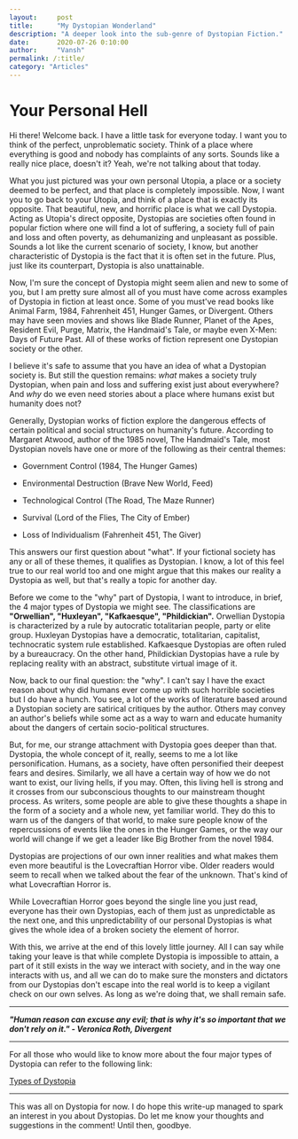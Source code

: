 ```yaml
---
layout:     post
title:      "My Dystopian Wonderland"
description: "A deeper look into the sub-genre of Dystopian Fiction."
date:       2020-07-26 0:10:00
author:     "Vansh"
permalink: /:title/
category: "Articles"
---
```


# Your Personal Hell

Hi there! Welcome back. I have a little task for everyone today. I want you to think of the perfect,
unproblematic society. Think of a place where everything is good and nobody has complaints of
any sorts. Sounds like a really nice place, doesn't it? Yeah, we're not talking about that today.

What you just pictured was your own personal Utopia, a place or a society deemed to be perfect,
and that place is completely impossible. Now, I want you to go back to your Utopia, and think
of a place that is exactly its opposite. That beautiful, new, and horrific place is what we call
Dystopia. Acting as Utopia's direct opposite, Dystopias are societies often found in popular
fiction where one will find a lot of suffering, a society full of pain and loss and often poverty, as
dehumanizing and unpleasant as possible. Sounds a lot like the current scenario of society, I
know, but another characteristic of Dystopia is the fact that it is often set in the future. Plus, just
like its counterpart, Dystopia is also unattainable.

Now, I'm sure the concept of Dystopia might seem alien and new to some of you, but I am
pretty sure almost all of you must have come across examples of Dystopia in fiction at least
once. Some of you must've read books like Animal Farm, 1984, Fahrenheit 451, Hunger Games,
or Divergent. Others may have seen movies and shows like Blade Runner, Planet of the Apes,
Resident Evil, Purge, Matrix, the Handmaid's Tale, or maybe even X-Men: Days of Future Past. All
of these works of fiction represent one Dystopian society or the other.

I believe it's safe to assume that you have an idea of what a Dystopian society is. But still the
question remains: _what_ makes a society truly Dystopian, when pain and loss and suffering
exist just about everywhere? And _why_ do we even need stories about a place where humans
exist but humanity does not?

Generally, Dystopian works of fiction explore the dangerous effects of certain political and
social structures on humanity's future. According to Margaret Atwood, author of the 1985 novel,
The Handmaid's Tale, most Dystopian novels have one or more of the following as their central
themes:

+ Government Control (1984, The Hunger Games)

+ Environmental Destruction (Brave New World, Feed)

+ Technological Control (The Road, The Maze Runner)

+ Survival (Lord of the Flies, The City of Ember)

+ Loss of Individualism (Fahrenheit 451, The Giver)

This answers our first question about "what". If your fictional society has any or all of these
themes, it qualifies as Dystopian. I know, a lot of this feel true to our real world too and one
might argue that this makes our reality a Dystopia as well, but that's really a topic for another
day.

Before we come to the "why" part of Dystopia, I want to introduce, in brief, the 4 major types
of Dystopia we might see. The classifications are __"Orwellian", "Huxleyan", "Kafkaesque",
"Phildickian".__ Orwellian Dystopia is characterized by a rule by autocratic totalitarian people,
party or elite group. Huxleyan Dystopias have a democratic, totalitarian, capitalist, technocratic
system rule established. Kafkaesque Dystopias are often ruled by a bureaucracy. On the other
hand, Phildickian Dystopias have a rule by replacing reality with an abstract, substitute virtual
image of it.

Now, back to our final question: the "why". I can't say I have the exact reason about why did
humans ever come up with such horrible societies but I do have a hunch. You see, a lot of the
works of literature based around a Dystopian society are satirical critiques by the author. Others
may convey an author's beliefs while some act as a way to warn and educate humanity about the
dangers of certain socio-political structures.

But, for me, our strange attachment with Dystopia goes deeper than that. Dystopia, the whole
concept of it, really, seems to me a lot like personification. Humans, as a society, have often
personified their deepest fears and desires. Similarly, we all have a certain way of how we do not
want to exist, our living hells, if you may. Often, this living hell is strong and it crosses from our
subconscious thoughts to our mainstream thought process. As writers, some people are able to
give these thoughts a shape in the form of a society and a whole new, yet familiar world. They do
this to warn us of the dangers of that world, to make sure people know of the repercussions of
events like the ones in the Hunger Games, or the way our world will change if we get a leader like
Big Brother from the novel 1984.

Dystopias are projections of our own inner realities and what makes them even more beautiful is
the Lovecraftian Horror vibe. Older readers would seem to recall when we talked about the fear
of the unknown. That's kind of what Lovecraftian Horror is.

While Lovecraftian Horror goes beyond the single line you just read, everyone has their own
Dystopias, each of them just as unpredictable as the next one, and this unpredictability of our
personal Dystopias is what gives the whole idea of a broken society the element of horror.

With this, we arrive at the end of this lovely little journey. All I can say while taking your leave is
that while complete Dystopia is impossible to attain, a part of it still exists in the way we interact
with society, and in the way one interacts with us, and all we can do to make sure the monsters
and dictators from our Dystopias don't escape into the real world is to keep a vigilant check on
our own selves. As long as we're doing that, we shall remain safe.

***

**_"Human reason can excuse any evil; that is why it's so important that we don't rely on it." -
Veronica Roth, Divergent_**

***

For all those who would like to know more about the four major types of Dystopia can refer to
the following link:

[Types of Dystopia](https://expressiveegg.org/2017/01/03/four-kinds-dystopia/)

***

This was all on Dystopia for now. I do hope this write-up managed to spark an interest in you
about Dystopias. Do let me know your thoughts and suggestions in the comment! Until then,
goodbye.
